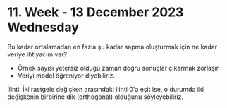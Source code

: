 # 11. Week - 13 December 2023 Wednesday

Bu kadar ortalamadan en fazla şu kadar sapma oluşturmak için ne kadar veriye ihtiyacım var?
* Örnek sayısı yetersiz olduğu zaman doğru sonuçlar çıkarmak zorlaşır.
* Veriyi model öğreniyor diyebiliriz.

İlinti: İki rastgele değişken arasındaki ilinti 0'a eşit ise, o durumda iki değişkenin birbirine dik (orthogonal) olduğunu söyleyebiliriz.
